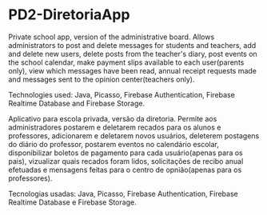# PD2-DiretoriaApp
  Private school app, version of the administrative board. Allows administrators to post and delete messages for students and teachers, add and delete new users, delete posts from the teacher's diary, post events on the school calendar, make payment slips available to each user(parents only), view which messages have been read, annual receipt requests made and messages sent to the opinion center(teachers only).
  
  Technologies used: Java, Picasso, Firebase Authentication, Firebase Realtime Database and Firebase Storage. 
  
  
  Aplicativo para escola privada, versão da diretoria. Permite aos administradores postarem e deletarem recados para os alunos e professores, adicionarem e deletarem novos usuários, deleterem postagens do diário do professor, postarem eventos no calendário escolar, disponibilizar boletos de pagamento para cada usuário(apenas para os pais), vizualizar quais recados foram lidos, solicitações de recibo anual efetuadas e mensagens feitas para o centro de opnião(apenas para os professores).
  
  Tecnologias usadas: Java, Picasso, Firebase Authentication, Firebase Realtime Database e Firebase Storage.
